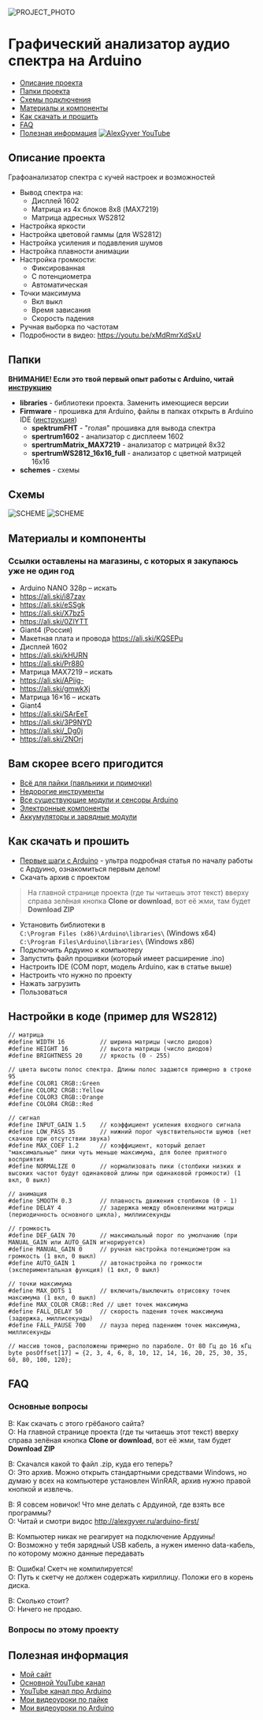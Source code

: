 ![PROJECT_PHOTO](https://github.com/AlexGyver/FHTSpectrumAnalyzer/blob/master/proj_img.jpg)
# Графический анализатор аудио спектра на Arduino
* [Описание проекта](#chapter-0)
* [Папки проекта](#chapter-1)
* [Схемы подключения](#chapter-2)
* [Материалы и компоненты](#chapter-3)
* [Как скачать и прошить](#chapter-4)
* [FAQ](#chapter-5)
* [Полезная информация](#chapter-6)
[![AlexGyver YouTube](http://alexgyver.ru/git_banner.jpg)](https://www.youtube.com/channel/UCgtAOyEQdAyjvm9ATCi_Aig?sub_confirmation=1)

<a id="chapter-0"></a>
## Описание проекта
Графоанализатор спектра с кучей настроек и возможностей
- Вывод спектра на:
  - Дисплей 1602
  - Матрица из 4х блоков 8х8 (MAX7219)
  - Матрица адресных WS2812
- Настройка яркости
- Настройка цветовой гаммы (для WS2812)
- Настройка усиления и подавления шумов
- Настройка плавности анимации
- Настройка громкости:
  - Фиксированная
  - С потенциометра
  - Автоматическая
- Точки максимума
  - Вкл выкл
  - Время зависания
  - Скорость падения
- Ручная выборка по частотам
- Подробности в видео: https://youtu.be/xMdRmrXdSxU

<a id="chapter-1"></a>
## Папки
**ВНИМАНИЕ! Если это твой первый опыт работы с Arduino, читай [инструкцию](#chapter-4)**
- **libraries** - библиотеки проекта. Заменить имеющиеся версии
- **Firmware** - прошивка для Arduino, файлы в папках открыть в Arduino IDE ([инструкция](#chapter-4))
  - **spektrumFHT** - "голая" прошивка для вывода спектра
  - **spertrum1602** - анализатор с дисплеем 1602
  - **spertrumMatrix_MAX7219** - анализатор с матрицей 8х32
  - **spertrumWS2812_16x16_full** - анализатор с цветной матрицей 16х16
- **schemes** - схемы

<a id="chapter-2"></a>
## Схемы
![SCHEME](https://github.com/AlexGyver/FHTSpectrumAnalyzer/blob/master/Schemes/simple.png)
![SCHEME](https://github.com/AlexGyver/FHTSpectrumAnalyzer/blob/master/Schemes/8x32.png)

<a id="chapter-3"></a>
## Материалы и компоненты
### Ссылки оставлены на магазины, с которых я закупаюсь уже не один год
* Arduino NANO 328p – искать
* https://ali.ski/i87zav
* https://ali.ski/eSSgk
* https://ali.ski/X7bz5
* https://ali.ski/0ZlYTT
* Giant4 (Россия)
* Макетная плата и провода https://ali.ski/KQSEPu
* Дисплей 1602
* https://ali.ski/kHURN
* https://ali.ski/Pr880
* Матрица MAX7219 – искать
* https://ali.ski/APiig-
* https://ali.ski/gmwkXj
* Матрица 16×16 – искать
* Giant4
* https://ali.ski/SArEeT
* https://ali.ski/3P9NYD
* https://ali.ski/_Dg0j
* https://ali.ski/2NOrj

## Вам скорее всего пригодится
* [Всё для пайки (паяльники и примочки)](http://alexgyver.ru/all-for-soldering/)
* [Недорогие инструменты](http://alexgyver.ru/my_instruments/)
* [Все существующие модули и сенсоры Arduino](http://alexgyver.ru/arduino_shop/)
* [Электронные компоненты](http://alexgyver.ru/electronics/)
* [Аккумуляторы и зарядные модули](http://alexgyver.ru/18650/)

<a id="chapter-4"></a>
## Как скачать и прошить
* [Первые шаги с Arduino](http://alexgyver.ru/arduino-first/) - ультра подробная статья по началу работы с Ардуино, ознакомиться первым делом!
* Скачать архив с проектом
> На главной странице проекта (где ты читаешь этот текст) вверху справа зелёная кнопка **Clone or download**, вот её жми, там будет **Download ZIP**
* Установить библиотеки в  
`C:\Program Files (x86)\Arduino\libraries\` (Windows x64)  
`C:\Program Files\Arduino\libraries\` (Windows x86)
* Подключить Ардуино к компьютеру
* Запустить файл прошивки (который имеет расширение .ino)
* Настроить IDE (COM порт, модель Arduino, как в статье выше)
* Настроить что нужно по проекту
* Нажать загрузить
* Пользоваться  

## Настройки в коде (пример для WS2812)
    // матрица
    #define WIDTH 16          // ширина матрицы (число диодов)
    #define HEIGHT 16         // высота матрицы (число диодов)
    #define BRIGHTNESS 20     // яркость (0 - 255)

    // цвета высоты полос спектра. Длины полос задаются примерно в строке 95
    #define COLOR1 CRGB::Green
    #define COLOR2 CRGB::Yellow
    #define COLOR3 CRGB::Orange
    #define COLOR4 CRGB::Red

    // сигнал
    #define INPUT_GAIN 1.5    // коэффициент усиления входного сигнала
    #define LOW_PASS 35       // нижний порог чувствительности шумов (нет скачков при отсутствии звука)
    #define MAX_COEF 1.2      // коэффициент, который делает "максимальные" пики чуть меньше максимума, для более приятного восприятия
    #define NORMALIZE 0       // нормализовать пики (столбики низких и высоких частот будут одинаковой длины при одинаковой громкости) (1 вкл, 0 выкл)

    // анимация
    #define SMOOTH 0.3        // плавность движения столбиков (0 - 1)
    #define DELAY 4           // задержка между обновлениями матрицы (периодичность основного цикла), миллиисекунды

    // громкость
    #define DEF_GAIN 70       // максимальный порог по умолчанию (при MANUAL_GAIN или AUTO_GAIN игнорируется)
    #define MANUAL_GAIN 0     // ручная настройка потенциометром на громкость (1 вкл, 0 выкл)
    #define AUTO_GAIN 1       // автонастройка по громкости (экспериментальная функция) (1 вкл, 0 выкл)

    // точки максимума
    #define MAX_DOTS 1        // включить/выключить отрисовку точек максимума (1 вкл, 0 выкл)
    #define MAX_COLOR CRGB::Red // цвет точек максимума
    #define FALL_DELAY 50     // скорость падения точек максимума (задержка, миллисекунды)
    #define FALL_PAUSE 700    // пауза перед падением точек максимума, миллисекунды

    // массив тонов, расположены примерно по параболе. От 80 Гц до 16 кГц
    byte posOffset[17] = {2, 3, 4, 6, 8, 10, 12, 14, 16, 20, 25, 30, 35, 60, 80, 100, 120};

<a id="chapter-5"></a>
## FAQ
### Основные вопросы
В: Как скачать с этого грёбаного сайта?  
О: На главной странице проекта (где ты читаешь этот текст) вверху справа зелёная кнопка **Clone or download**, вот её жми, там будет **Download ZIP**

В: Скачался какой то файл .zip, куда его теперь?  
О: Это архив. Можно открыть стандартными средствами Windows, но думаю у всех на компьютере установлен WinRAR, архив нужно правой кнопкой и извлечь.

В: Я совсем новичок! Что мне делать с Ардуиной, где взять все программы?  
О: Читай и смотри видос http://alexgyver.ru/arduino-first/

В: Компьютер никак не реагирует на подключение Ардуины!  
О: Возможно у тебя зарядный USB кабель, а нужен именно data-кабель, по которому можно данные передавать

В: Ошибка! Скетч не компилируется!  
О: Путь к скетчу не должен содержать кириллицу. Положи его в корень диска.

В: Сколько стоит?  
О: Ничего не продаю.

### Вопросы по этому проекту

<a id="chapter-6"></a>
## Полезная информация
* [Мой сайт](http://alexgyver.ru/)
* [Основной YouTube канал](https://www.youtube.com/channel/UCgtAOyEQdAyjvm9ATCi_Aig?sub_confirmation=1)
* [YouTube канал про Arduino](https://www.youtube.com/channel/UC4axiS76D784-ofoTdo5zOA?sub_confirmation=1)
* [Мои видеоуроки по пайке](https://www.youtube.com/playlist?list=PLOT_HeyBraBuMIwfSYu7kCKXxQGsUKcqR)
* [Мои видеоуроки по Arduino](http://alexgyver.ru/arduino_lessons/)